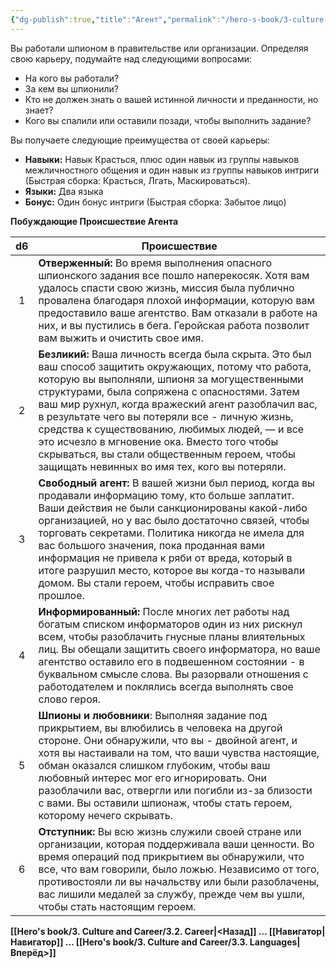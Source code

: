 ```yaml
---
{"dg-publish":true,"title":"Агент","permalink":"/hero-s-book/3-culture-and-career/careers/agent/","dgPassFrontmatter":true}
---
```


Вы работали шпионом в правительстве или организации. Определяя свою карьеру, подумайте над следующими вопросами:

- На кого вы работали?
- За кем вы шпионили?
- Кто не должен знать о вашей истинной личности и преданности, но знает?
- Кого вы спалили или оставили позади, чтобы выполнить задание?

Вы получаете следующие преимущества от своей карьеры:

- **Навыки:** Навык Красться, плюс один навык из группы навыков межличностного общения и один навык из группы навыков интриги (Быстрая сборка: Красться, Лгать, Маскироваться).
- **Языки:** Два языка
- **Бонус:** Один бонус интриги (Быстрая сборка: Забытое лицо)

**Побуждающие Происшествие Агента**

| d6  | Происшествие                                                                                                                                                                                                                                                                                                                                                                                                                                                                                                        |
| :-: | ------------------------------------------------------------------------------------------------------------------------------------------------------------------------------------------------------------------------------------------------------------------------------------------------------------------------------------------------------------------------------------------------------------------------------------------------------------------------------------------------------------------- |
|  1  | **Отверженный:** Во время выполнения опасного шпионского задания все пошло наперекосяк. Хотя вам удалось спасти свою жизнь, миссия была публично провалена благодаря плохой информации, которую вам предоставило ваше агентство. Вам отказали в работе на них, и вы пустились в бега. Геройская работа позволит вам выжить и очистить свое имя.                                                                                                                                                                     |
|  2  | **Безликий:** Ваша личность всегда была скрыта. Это был ваш способ защитить окружающих, потому что работа, которую вы выполняли, шпионя за могущественными структурами, была сопряжена с опасностями. Затем ваш мир рухнул, когда вражеский агент разоблачил вас, в результате чего вы потеряли все - личную жизнь, средства к существованию, любимых людей, — и все это исчезло в мгновение ока. Вместо того чтобы скрываться, вы стали общественным героем, чтобы защищать невинных во имя тех, кого вы потеряли. |
|  3  | **Свободный агент:** В вашей жизни был период, когда вы продавали информацию тому, кто больше заплатит. Ваши действия не были санкционированы какой-либо организацией, но у вас было достаточно связей, чтобы торговать секретами. Политика никогда не имела для вас большого значения, пока проданная вами информация не привела к ряби от вреда, который в итоге разрушил место, которое вы когда-то называли домом. Вы стали героем, чтобы исправить свое прошлое.                                               |
|  4  | **Информированный:** После многих лет работы над богатым списком информаторов один из них рискнул всем, чтобы разоблачить гнусные планы влиятельных лиц. Вы обещали защитить своего информатора, но ваше агентство оставило его в подвешенном состоянии - в буквальном смысле слова. Вы разорвали отношения с работодателем и поклялись всегда выполнять свое слово героя.                                                                                                                                          |
|  5  | **Шпионы и любовники**: Выполняя задание под прикрытием, вы влюбились в человека на другой стороне. Они обнаружили, что вы - двойной агент, и хотя вы настаивали на том, что ваши чувства настоящие, обман оказался слишком глубоким, чтобы ваш любовный интерес мог его игнорировать. Они разоблачили вас, отвергли или погибли из-за близости с вами. Вы оставили шпионаж, чтобы стать героем, которому нечего скрывать.                                                                                          |
|  6  | **Отступник:** Вы всю жизнь служили своей стране или организации, которая поддерживала ваши ценности. Во время операций под прикрытием вы обнаружили, что все, что вам говорили, было ложью. Независимо от того, противостояли ли вы начальству или были разоблачены, вас лишили медалей за службу, прежде чем вы ушли, чтобы стать настоящим героем.                                                                                                                                                               |
**[[Hero's book/3. Culture and Career/3.2. Career\|<Назад]] ... [[Навигатор\|Навигатор]] ... [[Hero's book/3. Culture and Career/3.3. Languages\|Вперёд>]]**